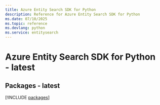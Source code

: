 ```yaml
---
title: Azure Entity Search SDK for Python
description: Reference for Azure Entity Search SDK for Python
ms.date: 07/10/2025
ms.topic: reference
ms.devlang: python
ms.service: entitysearch
---
```

# Azure Entity Search SDK for Python - latest
## Packages - latest
[!INCLUDE [packages](entity-search-index.md)]